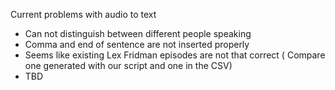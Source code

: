 Current problems with audio to text
- Can not distinguish between different people speaking
- Comma and end of sentence are not inserted properly
- Seems like existing Lex Fridman episodes are not that correct ( Compare one generated with our script and one in the CSV)
- TBD
